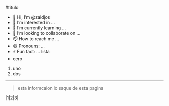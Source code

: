 #titulo 
- 👋 Hi, I’m @zaidjos
- 👀 I’m interested in ...
- 🌱 I’m currently learning ...
- 💞️ I’m looking to collaborate on ...
- 📫 How to reach me ...
- 😄 Pronouns: ...
- ⚡ Fun fact: ...
lista
- cero
1. uno
2. dos

---
>esta informcaion lo saque de esta pagina

|1|2|3|
<!---
zaidjos/zaidjos is a ✨ special ✨ repository because its `README.md` (this file) appears on your GitHub profile.
You can click the Preview link to take a look at your changes.
--->
